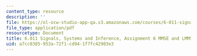 ```yaml
---
content_type: resource
description: ''
file: https://ol-ocw-studio-app-qa.s3.amazonaws.com/courses/6-011-signals-systems-and-inference-spring-2018/a7cc8385953a72f1cd941f7fc42903e3_MIT6_011S18ps6.pdf
file_type: application/pdf
resourcetype: Document
title: 6.011 Signals, Systems and Inference, Assignment 6 MMSE and LMMSE Estimation
uid: a7cc8385-953a-72f1-cd94-1f7fc42903e3
---
```

